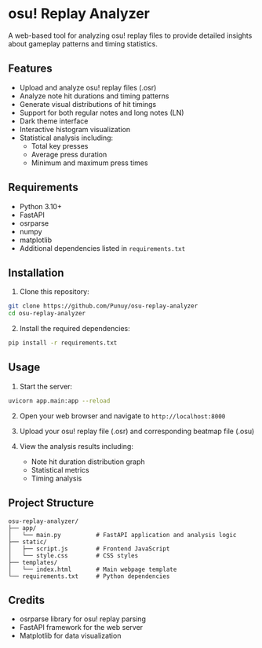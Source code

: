 # osu! Replay Analyzer

A web-based tool for analyzing osu! replay files to provide detailed insights about gameplay patterns and timing statistics.

## Features

- Upload and analyze osu! replay files (.osr)
- Analyze note hit durations and timing patterns
- Generate visual distributions of hit timings
- Support for both regular notes and long notes (LN)
- Dark theme interface
- Interactive histogram visualization
- Statistical analysis including:
  - Total key presses
  - Average press duration
  - Minimum and maximum press times

## Requirements

- Python 3.10+
- FastAPI
- osrparse
- numpy
- matplotlib
- Additional dependencies listed in `requirements.txt`

## Installation

1. Clone this repository:
```bash
git clone https://github.com/Punuy/osu-replay-analyzer
cd osu-replay-analyzer
```

2. Install the required dependencies:
```bash
pip install -r requirements.txt
```

## Usage

1. Start the server:
```bash
uvicorn app.main:app --reload
```

2. Open your web browser and navigate to `http://localhost:8000`

3. Upload your osu! replay file (.osr) and corresponding beatmap file (.osu)

4. View the analysis results including:
   - Note hit duration distribution graph
   - Statistical metrics
   - Timing analysis

## Project Structure

```
osu-replay-analyzer/
├── app/
│   └── main.py          # FastAPI application and analysis logic
├── static/
│   ├── script.js        # Frontend JavaScript
│   └── style.css        # CSS styles
├── templates/
│   └── index.html       # Main webpage template
└── requirements.txt     # Python dependencies
```

## Credits

- osrparse library for osu! replay parsing
- FastAPI framework for the web server
- Matplotlib for data visualization
